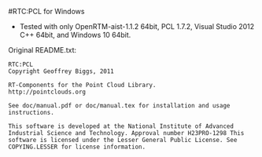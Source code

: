 #RTC:PCL for Windows

- Tested with only OpenRTM-aist-1.1.2 64bit, PCL 1.7.2, Visual Studio 2012 C++ 64bit, and Windows 10 64bit.

Original README.txt:
~~~
RTC:PCL
Copyright Geoffrey Biggs, 2011

RT-Components for the Point Cloud Library.
http://pointclouds.org

See doc/manual.pdf or doc/manual.tex for installation and usage
instructions.

This software is developed at the National Institute of Advanced
Industrial Science and Technology. Approval number H23PRO-1298 This
software is licensed under the Lesser General Public License. See
COPYING.LESSER for license information.
~~~
